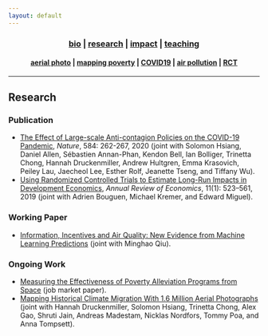 ```yaml
---
layout: default
---
```


<div align="center">
	<h3>
	<a href="/index.html">bio</a> | <a href="/research.html"><b>research</b></a> | <a href="/impact.html">impact</a> | <a href="/teaching.html">teaching</a><br>
	</h3>
</div>
<div align="center">
	<h4>
	<a href="/research-aerial.html">aerial photo</a> | <a href="/research-jmp.html">mapping poverty</a> | <a href="/research-covid19.html">COVID19</a> | <a href="/research-pollution.html">air pollution</a> | <a href="/research-rct.html">RCT</a>
	</h4>
</div>

----

## Research

### Publication

- [The Effect of Large-scale Anti-contagion Policies on the COVID-19 Pandemic](/research-covid19.html), _Nature_, 584: 262-267, 2020 (joint with Solomon Hsiang, Daniel Allen, Sébastien Annan-Phan, Kendon Bell, Ian Bolliger, Trinetta Chong, Hannah Druckenmiller, Andrew Hultgren, Emma Krasovich, Peiley Lau, Jaecheol Lee, Esther Rolf, Jeanette Tseng, and Tiffany Wu).
- [Using Randomized Controlled Trials to Estimate Long-Run Impacts in Development Economics](/research-rct.html), _Annual Review of Economics_, 11(1): 523–561, 2019 (joint with Adrien Bouguen, Michael Kremer, and Edward Miguel).

### Working Paper

- [Information, Incentives and Air Quality: New Evidence from Machine Learning Predictions](/research-pollution.html) (joint with Minghao Qiu).

### Ongoing Work

- [Measuring the Effectiveness of Poverty Alleviation Programs from Space](/research-jmp.html) (job market paper).
- [Mapping Historical Climate Migration With 1.6 Million Aerial Photographs](/research-aerial.html) (joint with Hannah Druckenmiller, Solomon Hsiang, Trinetta Chong, Alex Gao, Shruti Jain, Andreas Madestam, Nicklas Nordfors, Tommy Poa, and Anna Tompsett).
